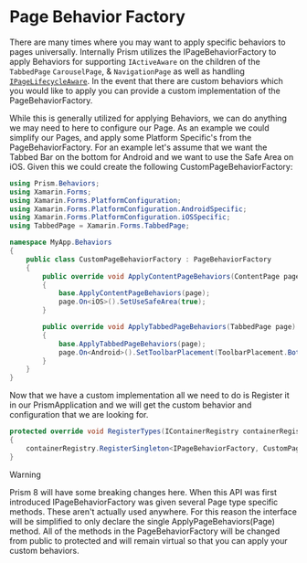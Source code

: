 # Page Behavior Factory

There are many times where you may want to apply specific behaviors to pages universally. Internally Prism utilizes the IPageBehaviorFactory to apply Behaviors for supporting `IActiveAware` on the children of the `TabbedPage` `CarouselPage`, & `NavigationPage` as well as handling [`IPageLifecycleAware`](../page-lifecycle.md). In the event that there are custom behaviors which you would like to apply you can provide a custom implementation of the PageBehaviorFactory.

While this is generally utilized for applying Behaviors, we can do anything we may need to here to configure our Page. As an example we could simplify our Pages, and apply some Platform Specific's from the PageBehaviorFactory. For an example let's assume that we want the Tabbed Bar on the bottom for Android and we want to use the Safe Area on iOS. Given this we could create the following CustomPageBehaviorFactory:

```csharp
using Prism.Behaviors;
using Xamarin.Forms;
using Xamarin.Forms.PlatformConfiguration;
using Xamarin.Forms.PlatformConfiguration.AndroidSpecific;
using Xamarin.Forms.PlatformConfiguration.iOSSpecific;
using TabbedPage = Xamarin.Forms.TabbedPage;

namespace MyApp.Behaviors
{
    public class CustomPageBehaviorFactory : PageBehaviorFactory
    {
        public override void ApplyContentPageBehaviors(ContentPage page)
        {
            base.ApplyContentPageBehaviors(page);
            page.On<iOS>().SetUseSafeArea(true);
        }

        public override void ApplyTabbedPageBehaviors(TabbedPage page)
        {
            base.ApplyTabbedPageBehaviors(page);
            page.On<Android>().SetToolbarPlacement(ToolbarPlacement.Bottom);
        }
    }
}
```

Now that we have a custom implementation all we need to do is Register it in our PrismApplication and we will get the custom behavior and configuration that we are looking for.

```cs
protected override void RegisterTypes(IContainerRegistry containerRegistry)
{
    containerRegistry.RegisterSingleton<IPageBehaviorFactory, CustomPageBehaviorFactory>();
}
```

>[!Warning]
> Prism 8 will have some breaking changes here. When this API was first introduced IPageBehaviorFactory was given several Page type specific methods. These aren't actually used anywhere. For this reason the interface will be simplified to only declare the single ApplyPageBehaviors(Page) method. All of the methods in the PageBehaviorFactory will be changed from public to protected and will remain virtual so that you can apply your custom behaviors.